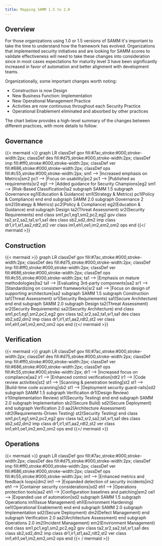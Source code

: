 ```yaml
---
title: Mapping SAMM 1.5 to 2.0
---
```

## Overview

For those organizations using 1.0 or 1.5 versions of SAMM it's important to take the time to understand how the framework has evolved.  Organizations that implemented security initiatives and are looking for SAMM scores to validate effectiveness will need to take these changes into consideration since in most cases expectations for maturity level 3 have been significantly increased in favor of automation and better alignment with development teams.

Organizationally, some important changes worth noting:

- Construction is now Design
- New Business Function: Implementation
- New Operational Management Practice
- Activities are now continuous throughout each Security Practice
- Operational Enablement eliminated and absorbed by other practices

The chart below provides a high-level summary of the changes between different practices, with more details to follow:

## Governance

{{< mermaid >}}
    graph LR
    classDef gov fill:#7ac,stroke:#000,stroke-width:2px;
    classDef des fill:#d75,stroke:#000,stroke-width:2px;
    classDef imp fill:#ff0,stroke:#000,stroke-width:2px;
    classDef ver fill:#686,stroke:#000,stroke-width:2px;
    classDef ops fill:#c55,stroke:#000,stroke-width:2px;
    sm1 --> |Increased emphasis on Metrics|sm2
    pc1 --> |Focus on usability|pc2
    pc1 --> |Published as requirements|sr2
    eg1 --> |Added guidance for Security Champions|eg2
    sm1 --> |Risk-Based Classification|ta2
    subgraph SAMM 1.5
        subgraph Governance
            eg1(Education & Guidance)
            sm1(Strategy & Metrics)
            pc1(Policy & Compliance)
        end
    end
    subgraph SAMM 2.0
    subgraph Governance 2
        sm2(Strategy & Metrics)
        pc2(Policy & Compliance)
        eg2(Education & Guidance)
    end
    subgraph Design
        ta2(Threat Assessment)
        sr2(Security Requirements)
    end
    class sm1,pc1,eg1,sm2,pc2,eg2 gov
    class ta2,sr2,sa2,ta1,sr1,sa1 des
    class sb2,sd2,dm2 imp
    class dr1,ir1,st1,aa2,rdt2,st2 ver
    class im1,eh1,oe1,im2,em2,om2 ops
    end
{{</ mermaid >}}

## Construction
{{< mermaid >}}
graph LR
    classDef gov fill:#7ac,stroke:#000,stroke-width:2px;
    classDef des fill:#d75,stroke:#000,stroke-width:2px;
    classDef imp fill:#ff0,stroke:#000,stroke-width:2px;
    classDef ver fill:#686,stroke:#000,stroke-width:2px;
    classDef ops fill:#c55,stroke:#000,stroke-width:2px;
    ta1 --> |Emphasis on mature methodologies|ta2
    ta1 --> |Evaluating 3rd-party components|sa2
    sr1 --> |Standardizing on consistent frameworks|sr2
    sa1 --> |Focus on design of supporting architecture|sa2
    subgraph SAMM 1.5
        subgraph Construction
            ta1(Threat Assessment)
            sr1(Security Requirements)
            sa1(Secure Architecture)
        end
    end
    subgraph SAMM 2.0
    subgraph Design
        ta2(Threat Assessment)
        sr2(Security Requirements)
        sa2(Security Architecture)
    end
    class sm1,pc1,eg1,sm2,pc2,eg2 gov
    class ta2,sr2,sa2,ta1,sr1,sa1 des
    class sb2,sd2,dm2 imp
    class dr1,ir1,st1,aa2,rdt2,st2 ver
    class im1,eh1,oe1,im2,em2,om2 ops
end
{{</ mermaid >}}

## Verification
{{< mermaid >}}
graph LR
    classDef gov fill:#7ac,stroke:#000,stroke-width:2px;
    classDef des fill:#d75,stroke:#000,stroke-width:2px;
    classDef imp fill:#ff0,stroke:#000,stroke-width:2px;
    classDef ver fill:#686,stroke:#000,stroke-width:2px;
    classDef ops fill:#c55,stroke:#000,stroke-width:2px;
    dr1 --> |Increased focus on compliance|aa2
    ir1 --> |Enhanced control verification|rdt2
    ir1 --> |Code review activities|st2
    st1 --> |Scanning & penetration testing|st2
    st1 --> |Build-time code scanning|sb2
    st1 --> |Deployment security guard-rails|sd2
    subgraph SAMM 1.5
        subgraph Verification
            dr1(Design Review)
            ir1(Implementation Review)
            st1(Security Testing)
        end
    end
    subgraph SAMM 2.0
    subgraph Implementation
        sb2(Secure Build)
        sd2(Secure Deployment)
    end
    subgraph Verification 2.0
        aa2(Architecture Assessment)
        rdt2(Requirements-Driven Testing)
        st2(Security Testing)
    end
    class sm1,pc1,eg1,sm2,pc2,eg2 gov
    class ta2,sr2,sa2,ta1,sr1,sa1 des
    class sb2,sd2,dm2 imp
    class dr1,ir1,st1,aa2,rdt2,st2 ver
    class im1,eh1,oe1,im2,em2,om2 ops
    end
{{</ mermaid >}}

## Operations
{{< mermaid >}}
graph LR
    classDef gov fill:#7ac,stroke:#000,stroke-width:2px;
    classDef des fill:#d75,stroke:#000,stroke-width:2px;
    classDef imp fill:#ff0,stroke:#000,stroke-width:2px;
    classDef ver fill:#686,stroke:#000,stroke-width:2px;
    classDef ops fill:#c55,stroke:#000,stroke-width:2px;
    im1 --> |Enhanced metrics and feedback loops|dm2
    im1 --> |Expanded detection of security incidents|im2
    eh1 --> |Container security considerations|sd2
    eh1 --> |Operations protection tools|aa2
    eh1 --> |Configuration baselines and patching|em2
    oe1 --> |Expanded use of automation|sd2
    subgraph SAMM 1.5
        subgraph Operations
            im1(Issue Management)
            eh1(Environment Hardening)
            oe1(Operational Enablement)
        end
    end
    subgraph SAMM 2.0
    subgraph Implementation
        sd2(Secure Deployment)
        dm2(Defect Management)
    end
    subgraph Verification 2.0
        aa2(Architecture Assessment)
    end
    subgraph Operations 2.0
        im2(Incident Management)
        em2(Environment Management)
    end
    class sm1,pc1,eg1,sm2,pc2,eg2 gov
    class ta2,sr2,sa2,ta1,sr1,sa1 des
    class sb2,sd2,dm2 imp
    class dr1,ir1,st1,aa2,rdt2,st2 ver
    class im1,eh1,oe1,im2,em2,om2 ops
end
{{< / mermaid >}}